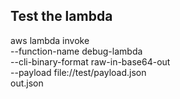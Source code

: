 ## Test the lambda

aws lambda invoke \
--function-name debug-lambda \
--cli-binary-format raw-in-base64-out \
--payload file://test/payload.json \
out.json